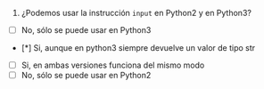 1. ¿Podemos usar la instrucción `input` en Python2 y en Python3?

* [ ] No, sólo se puede usar en Python3
* [*] Si, aunque en python3 siempre devuelve un valor de tipo str
* [ ] Si, en ambas versiones funciona del mismo modo
* [ ] No, sólo se puede usar en Python2